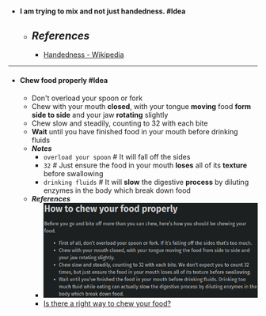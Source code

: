- #### I am trying to mix and not just handedness. #Idea
	- ***References***
		-
		- [Handedness - Wikipedia](https://en.wikipedia.org/wiki/Handedness)
- ---
- #### Chew food properly #Idea
	- Don't overload your spoon or fork
	- Chew with your mouth **closed**, with your tongue **moving** food **form side to side** and your jaw **rotating** slightly
	- Chew slow and steadily, counting to 32 with each bite
	- **Wait** until you have finished food in your mouth before drinking fluids
	- ***Notes***
		- `overload your spoon` # It will fall off the sides
		- `32` # Just ensure the food in your mouth **loses** all of its **texture** before swallowing
		- `drinking fluids` # It will **slow** the digestive **process** by diluting enzymes in the body which break down food
	- ***References***
		- ![image.png](../assets/image_1670121821794_0.png)
		- [Is there a right way to chew your food?](https://www.tandaradental.com.au/are-you-paying-attention-to-how-you-eat-is-there-a-right-way-to-chew-your-food/)